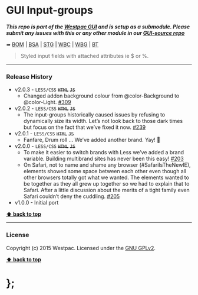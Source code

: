 GUI Input-groups
================

***This repo is part of the [Westpac GUI](http://gel.westpacgroup.com.au/GUI/) and is setup as a submodule. Please submit any issues with this or any other
module in our [GUI-source repo](https://github.com/WestpacCXTeam/GUI-source/issues)***

➠
[BOM](http://westpaccxteam.github.io/GUI-input-groups/tests/BOM/) |
[BSA](http://westpaccxteam.github.io/GUI-input-groups/tests/BSA/) |
[STG](http://westpaccxteam.github.io/GUI-input-groups/tests/STG/) |
[WBC](http://westpaccxteam.github.io/GUI-input-groups/tests/WBC/) |
[WBG](http://westpaccxteam.github.io/GUI-input-groups/tests/WBG/) |
[BT](http://westpaccxteam.github.io/GUI-input-groups/tests/BT/)

> Styled input fields with attached attributes ie $ or %.

----------------------------------------------------------------------------------------------------------------------------------------------------------------


### Release History

* v2.0.3 - `LESS/CSS` ~~`HTML`~~ ~~`JS`~~
	* Changed addon background colour from @color-Background to @color-Light.
		[#309](https://github.com/WestpacCXTeam/GUI-source/issues/309)
* v2.0.2 - `LESS/CSS` ~~`HTML`~~ ~~`JS`~~
	* The input-groups historically caused issues by refusing to dynamically size its width. Let’s not look back to those dark times but focus on the fact that
		we’ve fixed it now.
		[#239](https://github.com/WestpacCXTeam/GUI-source/issues/239)
* v2.0.1 - `LESS/CSS` ~~`HTML`~~ ~~`JS`~~
	* Fanfare, Drum roll … We’ve added another brand. Yay! :clap:
* v2.0.0 - `LESS/CSS` ~~`HTML`~~ ~~`JS`~~
	* To make it easier to switch brands with Less we’ve added a brand variable. Building multibrand sites has never been this easy!
		[#203](https://github.com/WestpacCXTeam/GUI-source/issues/203)
	* On Safari, not to name and shame any browser (#SafariIsTheNewIE), elements showed some space between each other even though all other browsers totally got
		what we wanted. The elements wanted to be together as they all grew up together so we had to explain that to Safari. After a little discussion about
		the merits of a tight family even Safari couldn’t deny the cuddling.
		[#205](https://github.com/WestpacCXTeam/GUI-source/issues/205)
* v1.0.0 - Initial port

**[⬆ back to top](#content)**


----------------------------------------------------------------------------------------------------------------------------------------------------------------


### License

Copyright (c) 2015 Westpac. Licensed under the [GNU GPLv2](https://raw.githubusercontent.com/WestpacCXTeam/GUI-input-groups/master/LICENSE).

**[⬆ back to top](#content)**

# };